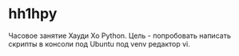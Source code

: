 # hh1hpy
Часовое занятие Хауди Хо Python.
Цель - попробовать написать скрипты в консоли под Ubuntu под venv редактор vi.
